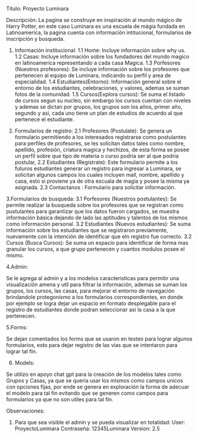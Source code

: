 Título: Proyecto Luminara

Descripción: La pagina se construye en inspiración al mundo mágico de Harry Potter, en este caso Luminara es una escuela de mágia fundada en Latinoamerica, la pagina cuenta con información intitucional, formularios de inscripción y busqueda. 

1. Información institucional: 
   1.1 Home: Incluye información sobre why us. 
   1.2 Casas: Incluye información sobre los fundadores del mundo magico en latinoamerica representando a cada casa Magica. 
   1.3 Porfesores (Nuestros profesores): Se incluye información sobre los profesores que pertenecen al equipo de Luminara, indicando su perfil y area de especialidad. 
   1.4 Estudiantes(Entorno): Información general sobre el entorno de los estudiantes, celebraciones, y valores, ademas se suman fotos de la comunidad. 
   1.5 Cursos(Explora cursos): Se suma el listado de cursos segun su nucleo, sin embargo los cursos cuentan con niveles y ademas se dictan por grupos, los grupos son los años, primer año, segundo y asi, cada uno tiene un plan de estudios de acuerdo al que pertenece el estudiante. 

2. Formularios de registro:
  2.1 Profesores (Postulate): Se genera un formulario permitiendo a los interesados registrarse como postulantes para perfiles de profesores, se les solicitan datos tales como nombre, apellido, profesión, criatura magica y hechizos, de esta forma se posee un perfil sobre que tipo de materia o curso podria ser al que podria postular,
  2.2 Estudiantes (Registrate): Este formulario permite a los futuros estudiantes generar un registro para ingresar a Luminara, se solicitan algunos campos los cuales incluyen mail, nombre, apellido y casa, esto si proviene ya de otra escuala de magia y posee la misma ya asignada. 
  2.3 Contactanos : Formulario para solicitar información.

3.Formularios de busqueda:
 3.1 Porfesores (Nuestros postulantes): Se permite realizar la busqueda sobre los profesores que se registran como pustulantes para garantizar que los datos fueron cargados, se muestra información básica dejando de lado las aptitudes y talentos de los mismos como información personal. 
 3.2 Estudiantes (Nuevos estudiantes): Se suma información sobre los estudiantes que se registraron previamente, nuevamente con la intención de identificar que eln registro fue correcto. 
 3.2 Cursos (Busca Cursos): Se suma un espacio para identificar de forma mas granular los cursos, a que grupo pertenecen y cuantos modulos posee el mismo. 


 4.Admin:

Se le agrega al admin y a los modelos caracteristicas para permitir una visualización amena y util para filtrar la información, ademas se suman los grupos, los cursos, las casas, para mejorar el entorno de navegación brindandole protegonismo a los formularios correspondientes, en donde por ejemplo se logra dejar un espacio en formato desplegable para el registro de estudiantes donde podran seleccionar asi la casa a la que pertenecen. 

5.Forms: 

Se dejan comentados los forms que se usaron en testeo para lograr algunos formularios, esto para dejar registro de las vias que se intentaron para lograr tal fin. 

6. Models:

Se utilizo en apoyo chat gpt para la creación de los modelos tales como Grupos y Casas, ya que se queria usar los mismos como campos unicos con opciones fijas, por ende se genera en exploración la forma de adecuar el modelo para tal fin evitando que se generen como campos para formularios ya que no son utiles para tal fin. 

Observaciones:

1. Para que sea visible el admin y se pueda visualizar en totalidad:
   User: ProyectoLuminara
   Contraseña: 12345Luminara
Version: 2.5